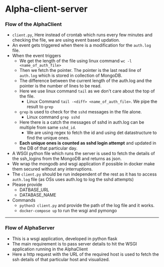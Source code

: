Alpha-client-server
=====================



### Flow of the AlphaClient
- `client.py`, Here instead of crontab which runs every few minutes and checking the file, we are using event based updation.
- An event gets triggered when there is a modification for the `auth.log` file.
- When the event triggers
    - We get the length of the file using linux command `wc -l <name_of_auth_file>`
    - Then we fetch the pointer. The pointer is the last read line of `auth.log` which is stored in collection of MongoDB.
    - The difference between the current length of the auth.log and the pointer is the number of lines to be read.
    - Here we use linux command `tail` as we don't care about the top of the file.
        - Linux Command `tail -<diff> <name_of_auth_file>`. We pipe the result to `grep`
    - `grep` is used to check for the `sshd` messages in the file alone.
        - Linux command `grep sshd`
    - Here there is a catch the messages of sshd in auth.log can be multiple from same `sshd_id`.
        - We are using regex to fetch the id and using det datastructure to find the unique ones.
    - **Each unique ones is counted as sshd login attempt** and updated in the DB of that particular day.
- A WSGI python file which runs the server is used to fetch the details of the ssh_logins from the MongoDB and returns as json.
- We wrap the mongodb and wsgi application if possible in docker make them secured without any interruptions.
- The `client.py` should be run independent of the rest as it has to access `auth.log` file (as OSs uses auth.log to log the sshd attempts)
- Please provide
    - DATBASE_URL
    - DATABASE_NAME
- Commands
    - `python3 client.py` and provide the path of the log file and it works.
    - `docker-compose up` to run the wsgi and pymongo


---

### Flow of AlphaServer
- This is a wsgi application, developed in python flask
- The main requirement is to pass server details to hit the WSGI application running in the AlphaClient
- Here a http request with the URL of the required host is used to fetch the ssh details of that particular host and visualized.